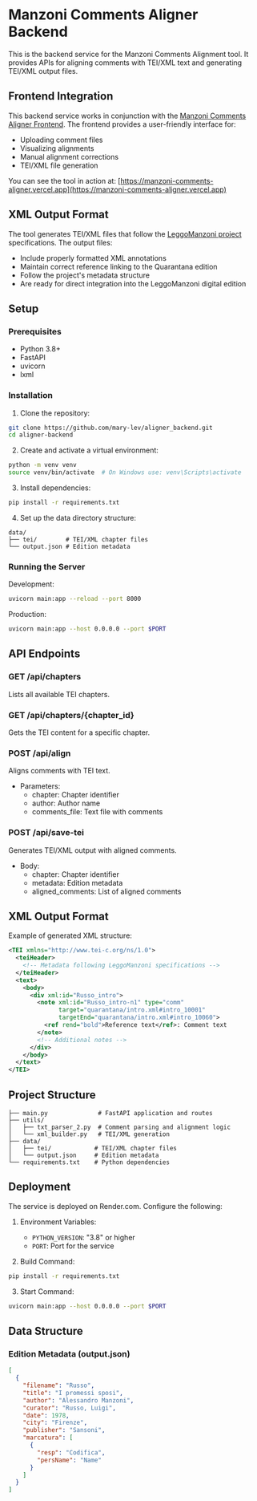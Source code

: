 # Manzoni Comments Aligner Backend

This is the backend service for the Manzoni Comments Alignment tool. It provides APIs for aligning comments with TEI/XML text and generating TEI/XML output files.

## Frontend Integration

This backend service works in conjunction with the [Manzoni Comments Aligner Frontend](https://github.com/mary-lev/manzoni_comments_aligner). The frontend provides a user-friendly interface for:
- Uploading comment files
- Visualizing alignments
- Manual alignment corrections
- TEI/XML file generation

You can see the tool in action at: [https://manzoni-comments-aligner.vercel.app](https://manzoni-comments-aligner.vercel.app)

## XML Output Format

The tool generates TEI/XML files that follow the [LeggoManzoni project](https://projects.dharc.unibo.it/leggomanzoni) specifications. The output files:
- Include properly formatted XML annotations
- Maintain correct reference linking to the Quarantana edition
- Follow the project's metadata structure
- Are ready for direct integration into the LeggoManzoni digital edition

## Setup

### Prerequisites
- Python 3.8+
- FastAPI
- uvicorn
- lxml

### Installation

1. Clone the repository:
```bash
git clone https://github.com/mary-lev/aligner_backend.git
cd aligner-backend
```

2. Create and activate a virtual environment:
```bash
python -m venv venv
source venv/bin/activate  # On Windows use: venv\Scripts\activate
```

3. Install dependencies:
```bash
pip install -r requirements.txt
```

4. Set up the data directory structure:
```
data/
├── tei/        # TEI/XML chapter files
└── output.json # Edition metadata
```

### Running the Server

Development:
```bash
uvicorn main:app --reload --port 8000
```

Production:
```bash
uvicorn main:app --host 0.0.0.0 --port $PORT
```

## API Endpoints

### GET /api/chapters
Lists all available TEI chapters.

### GET /api/chapters/{chapter_id}
Gets the TEI content for a specific chapter.

### POST /api/align
Aligns comments with TEI text.
- Parameters:
  - chapter: Chapter identifier
  - author: Author name
  - comments_file: Text file with comments

### POST /api/save-tei
Generates TEI/XML output with aligned comments.
- Body:
  - chapter: Chapter identifier
  - metadata: Edition metadata
  - aligned_comments: List of aligned comments

## XML Output Format
Example of generated XML structure:
```xml
<TEI xmlns="http://www.tei-c.org/ns/1.0">
  <teiHeader>
    <!-- Metadata following LeggoManzoni specifications -->
  </teiHeader>
  <text>
    <body>
      <div xml:id="Russo_intro">
        <note xml:id="Russo_intro-n1" type="comm" 
              target="quarantana/intro.xml#intro_10001" 
              targetEnd="quarantana/intro.xml#intro_10060">
          <ref rend="bold">Reference text</ref>: Comment text
        </note>
        <!-- Additional notes -->
      </div>
    </body>
  </text>
</TEI>
```

## Project Structure

```
├── main.py              # FastAPI application and routes
├── utils/
│   ├── txt_parser_2.py  # Comment parsing and alignment logic
│   └── xml_builder.py   # TEI/XML generation
├── data/
│   ├── tei/            # TEI/XML chapter files
│   └── output.json     # Edition metadata
└── requirements.txt    # Python dependencies
```

## Deployment

The service is deployed on Render.com. Configure the following:

1. Environment Variables:
   - `PYTHON_VERSION`: "3.8" or higher
   - `PORT`: Port for the service

2. Build Command:
```bash
pip install -r requirements.txt
```

3. Start Command:
```bash
uvicorn main:app --host 0.0.0.0 --port $PORT
```

## Data Structure

### Edition Metadata (output.json)
```json
[
  {
    "filename": "Russo",
    "title": "I promessi sposi",
    "author": "Alessandro Manzoni",
    "curator": "Russo, Luigi",
    "date": 1978,
    "city": "Firenze",
    "publisher": "Sansoni",
    "marcatura": [
      {
        "resp": "Codifica",
        "persName": "Name"
      }
    ]
  }
]
```